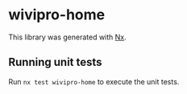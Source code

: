 # wivipro-home

This library was generated with [Nx](https://nx.dev).

## Running unit tests

Run `nx test wivipro-home` to execute the unit tests.
